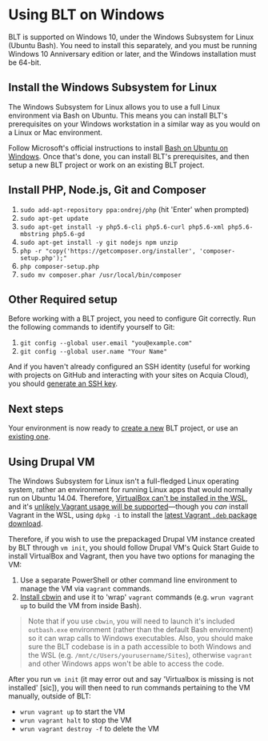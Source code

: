 # Using BLT on Windows

BLT is supported on Windows 10, under the Windows Subsystem for Linux (Ubuntu Bash). You need to install this separately, and you must be running Windows 10 Anniversary edition or later, and the Windows installation must be 64-bit.

## Install the Windows Subsystem for Linux

The Windows Subsystem for Linux allows you to use a full Linux environment via Bash on Ubuntu. This means you can install BLT's prerequisites on your Windows workstation in a similar way as you would on a Linux or Mac environment.

Follow Microsoft's official instructions to install [Bash on Ubuntu on Windows](https://msdn.microsoft.com/en-us/commandline/wsl/install_guide). Once that's done, you can install BLT's prerequisites, and then setup a new BLT project or work on an existing BLT project.

## Install PHP, Node.js, Git and Composer

  1. `sudo add-apt-repository ppa:ondrej/php` (hit 'Enter' when prompted)
  2. `sudo apt-get update`
  3. `sudo apt-get install -y php5.6-cli php5.6-curl php5.6-xml php5.6-mbstring php5.6-gd`
  4. `sudo apt-get install -y git nodejs npm unzip`
  4. `php -r "copy('https://getcomposer.org/installer', 'composer-setup.php');"`
  5. `php composer-setup.php`
  6. `sudo mv composer.phar /usr/local/bin/composer`

## Other Required setup

Before working with a BLT project, you need to configure Git correctly. Run the following commands to identify yourself to Git:

  1. `git config --global user.email "you@example.com"`
  2. `git config --global user.name "Your Name"`

And if you haven't already configured an SSH identity (useful for working with projects on GitHub and interacting with your sites on Acquia Cloud), you should [generate an SSH key](https://help.github.com/articles/generating-an-ssh-key/).

## Next steps

Your environment is now ready to [create a new](creating-new-project.md) BLT project, or use an [existing one](onboarding.md).

## Using Drupal VM

The Windows Subsystem for Linux isn't a full-fledged Linux operating system, rather an environment for running Linux apps that would normally run on Ubuntu 14.04. Therefore, [VirtualBox can't be installed in the WSL](http://askubuntu.com/a/816350/88829), and it's [unlikely Vagrant usage will be supported](https://github.com/mitchellh/vagrant/issues/7731)—though you _can_ install Vagrant in the WSL, using `dpkg -i` to install the [latest Vagrant `.deb` package download](https://releases.hashicorp.com/vagrant/).

Therefore, if you wish to use the prepackaged Drupal VM instance created by BLT through `vm init`, you should follow Drupal VM's Quick Start Guide to install VirtualBox and Vagrant, then you have two options for managing the VM:

  1. Use a separate PowerShell or other command line environment to manage the VM via `vagrant` commands.
  2. [Install cbwin](https://github.com/xilun/cbwin#installation) and use it to 'wrap' `vagrant` commands (e.g. `wrun vagrant up` to build the VM from inside Bash).

> Note that if you use `cbwin`, you will need to launch it's included `outbash.exe` environment (rather than the default Bash environment) so it can wrap calls to Windows executables. Also, you should make sure the BLT codebase is in a path accessible to both Windows and the WSL (e.g. `/mnt/c/Users/yourusername/Sites`), otherwise `vagrant` and other Windows apps won't be able to access the code.

After you run `vm init` (it may error out and say 'Virtualbox is missing is not installed' [sic]), you will then need to run commands pertaining to the VM manually, outside of BLT:

  - `wrun vagrant up` to start the VM
  - `wrun vagrant halt` to stop the VM
  - `wrun vagrant destroy -f` to delete the VM
